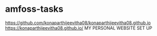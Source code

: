 # amfoss-tasks
https://github.com/konaparthijeevitha08/konaparthijeevitha08.github.io
https://konaparthijeevitha08.github.io/
MY PERSONAL WEBSITE SET UP 
